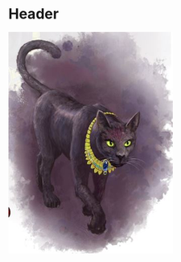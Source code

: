 <!-- TITLE: Frita -->
<!-- SUBTITLE: A quick summary of Frita -->

# Header

![Frita](/uploads/frita.jpg "Frita")